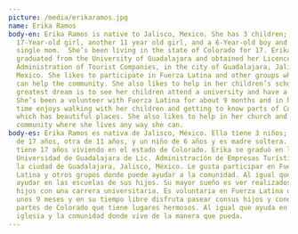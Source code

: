 ```yaml
---
picture: /media/erikaramos.jpg
name: Erika Ramos
body-en: Erika Ramos is native to Jalisco, Mexico. She has 3 children; a
  17-Year-old girl, another 11 year old girl, and a 6-Year-old boy and she’s a
  single mom.  She’s been living in the state of Colorado for 17. Erika
  graduated from the University of Guadalajara and obtained her Licence in
  Administration of Tourist Companies, in the city of Guadalajara, Jalisco,
  Mexico. She likes to participate in Fuerza Latina and other groups where she
  can help the community. She also likes to help in her children’s schools. Her
  greatest dream is to see her children attend a university and have a career.
  She’s been a volunteer with Fuerza Latina for about 9 months and in her free
  time enjoys walking with her children and getting to know parts of Colorado
  which has beautiful places. She also likes to help in her church and the
  community where she lives any way she can.
body-es: Erika Ramos es nativa de Jalisco, México. Ella tiene 3 niños; una niña
  de 17 años, otra de 11 años, y un niño de 6 años y es madre soltera. Ella
  tiene 17 años viviendo en el estado de Colorado. Erika se graduó en la
  Universidad de Guadalajara de Lic. Administración de Empresas Turísticas, en
  la ciudad de Guadalajara, Jalisco, México. Le gusta participar en Fuerza
  Latina y otros grupos donde puede ayudar a la comunidad. Al igual que le gusta
  ayudar en las escuelas de sus hijos. Su mayor sueño es ver realizados a sus
  hijos con una carrera universitaria. Es voluntaria en Fuerza Latina desde hace
  unos 9 meses y en su tiempo libre disfruta pasear consus hijos y conocer
  partes de Colorado que tiene lugares hermosos. Al igual que ayuda en su
  iglesia y la comunidad donde vive de la manera que pueda.
---
```

